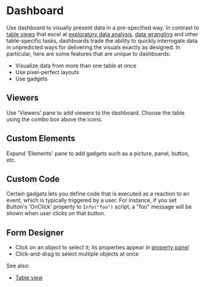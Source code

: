<!-- TITLE: Dashboard -->
<!-- SUBTITLE: -->

# Dashboard

Use dashboard to visually present data in a pre-specified way. In contrast to 
[table views](table-view.md) that excel at 
[exploratory data analysis](../explore/exploratory-data-analysis.md), 
[data wrangling](../transform/data-wrangling.md) and other table-specific tasks,
dashboards trade the ability to quickly interrogate data in unpredicted ways for 
delivering the visuals exactly as designed. In particular, here are some features
that are unique to dashboards:

* Visualize data from more than one table at once
* Use pixel-perfect layouts
* Use gadgets     

## Viewers

Use 'Viewers' pane to add viewers to the dashboard. Choose the table using the
combo box above the icons. 

## Custom Elements

Expand 'Elements' pane to add gadgets such as a picture, panel, button, etc.

## Custom Code

Certain gadgets lets you define code that is executed as a reaction
to an event, which is typically triggered by a user. For instance, if you set  
Button's 'OnClick' property to `Info("foo")` script, a "foo" message will be
shown when user clicks on that button.     

## Form Designer

* Click on an object to select it; its properties appear in [property panel](../overview/property-panel.md)
* Click-and-drag to select multiple objects at once 

See also:

  * [Table view](table-view.md)
